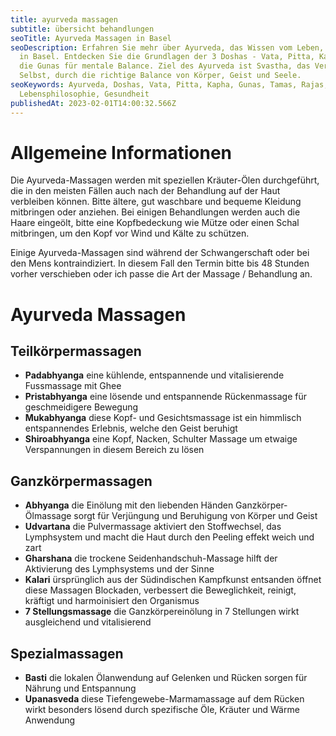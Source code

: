 ```yaml
---
title: ayurveda massagen
subtitle: übersicht behandlungen
seoTitle: Ayurveda Massagen in Basel
seoDescription: Erfahren Sie mehr über Ayurveda, das Wissen vom Leben, bei ayni
  in Basel. Entdecken Sie die Grundlagen der 3 Doshas - Vata, Pitta, Kapha - und
  die Gunas für mentale Balance. Ziel des Ayurveda ist Svastha, das Verweilen im
  Selbst, durch die richtige Balance von Körper, Geist und Seele.
seoKeywords: Ayurveda, Doshas, Vata, Pitta, Kapha, Gunas, Tamas, Rajas, Sattva,
  Lebensphilosophie, Gesundheit
publishedAt: 2023-02-01T14:00:32.566Z
---
```

# Allgemeine Informationen

Die Ayurveda-Massagen werden mit speziellen Kräuter-Ölen durchgeführt, die in den meisten Fällen auch nach der Behandlung auf der Haut verbleiben können. Bitte ältere, gut waschbare und bequeme Kleidung mitbringen oder anziehen. Bei einigen Behandlungen werden auch die Haare eingeölt, bitte eine Kopfbedeckung wie Mütze oder einen Schal mitbringen, um den Kopf vor Wind und Kälte zu schützen.

Einige Ayurveda-Massagen sind während der Schwangerschaft oder bei den Mens kontraindiziert. In diesem Fall den Termin bitte bis 48 Stunden vorher verschieben oder ich passe die Art der Massage / Behandlung an.

# Ayurveda Massagen

## Teilkörpermassagen

* **Padabhyanga**
eine kühlende, entspannende und vitalisierende Fussmassage mit Ghee
* **Pristabhyanga**
eine lösende und entspannende Rückenmassage für geschmeidigere Bewegung
* **Mukabhyanga**
diese Kopf- und Gesichtsmassage ist ein himmlisch entspannendes Erlebnis, welche den Geist beruhigt
* **Shiroabhyanga**
eine Kopf, Nacken, Schulter Massage um etwaige Verspannungen in diesem Bereich zu lösen

## Ganzkörpermassagen

* **Abhyanga**
die Einölung mit den liebenden Händen Ganzkörper-Ölmassage sorgt für Verjüngung und Beruhigung von Körper und Geist
* **Udvartana**
die Pulvermassage aktiviert den Stoffwechsel, das Lymphsystem und macht die Haut durch den Peeling effekt weich und zart
* **Gharshana**
die trockene Seidenhandschuh-Massage hilft der Aktivierung des Lymphsystems und der Sinne
* **Kalari**
ürsprünglich aus der Südindischen Kampfkunst entsanden öffnet diese Massagen Blockaden, verbessert die Beweglichkeit, reinigt, kräftigt und harmoinisiert den Organismus
* **7 Stellungsmassage**
die Ganzkörpereinölung in 7 Stellungen wirkt ausgleichend und vitalisierend

## Spezialmassagen

* **Basti**
die lokalen Ölanwendung auf Gelenken und Rücken sorgen für Nährung und Entspannung
* **Upanasveda**
diese Tiefengewebe-Marmamassage auf dem Rücken wirkt besonders lösend durch spezifische Öle, Kräuter und Wärme Anwendung
